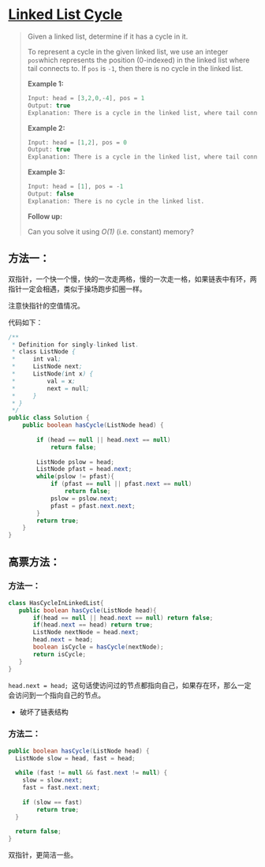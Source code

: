 # [Linked List Cycle][1]

> Given a linked list, determine if it has a cycle in it.
>
> To represent a cycle in the given linked list, we use an integer `pos`which represents the position (0-indexed) in the linked list where tail connects to. If `pos` is `-1`, then there is no cycle in the linked list.
>
>  
>
> **Example 1:**
>
> ```java
> Input: head = [3,2,0,-4], pos = 1
> Output: true
> Explanation: There is a cycle in the linked list, where tail connects to the second node.
> ```
>   **Example 2:**
>
> ```java
> Input: head = [1,2], pos = 0
> Output: true
> Explanation: There is a cycle in the linked list, where tail connects to the first node.
> ```
>
> **Example 3:**
>
> ```java
> Input: head = [1], pos = -1
> Output: false
> Explanation: There is no cycle in the linked list.
> ```
>
>   
>
> **Follow up:**
>
> Can you solve it using *O(1)* (i.e. constant) memory?



## 方法一：

双指针，一个快一个慢，快的一次走两格，慢的一次走一格，如果链表中有环，两指针一定会相遇，类似于操场跑步扣圈一样。

注意快指针的空值情况。

代码如下：

```java
/**
 * Definition for singly-linked list.
 * class ListNode {
 *     int val;
 *     ListNode next;
 *     ListNode(int x) {
 *         val = x;
 *         next = null;
 *     }
 * }
 */
public class Solution {
    public boolean hasCycle(ListNode head) {
        
        if (head == null || head.next == null)
            return false;
        
        ListNode pslow = head;
        ListNode pfast = head.next;
        while(pslow != pfast){
            if (pfast == null || pfast.next == null)
                return false;
            pslow = pslow.next;
            pfast = pfast.next.next;
        }
        return true;        
    }
}
```





## 高票方法：

### 方法一：

```java
class HasCycleInLinkedList{
   public boolean hasCycle(ListNode head){
       if(head == null || head.next == null) return false;
       if(head.next == head) return true;
       ListNode nextNode = head.next; 
       head.next = head;
       boolean isCycle = hasCycle(nextNode);
       return isCycle;
   }
}
```

`head.next = head; `这句话使访问过的节点都指向自己，如果存在环，那么一定会访问到一个指向自己的节点。

* 破坏了链表结构



### 方法二：

```java
public boolean hasCycle(ListNode head) {
  ListNode slow = head, fast = head;
  
  while (fast != null && fast.next != null) {
    slow = slow.next;
    fast = fast.next.next;
    
    if (slow == fast) 
        return true;
  }
  
  return false;
}
```

双指针，更简洁一些。




[1]:https://leetcode.com/problems/linked-list-cycle/